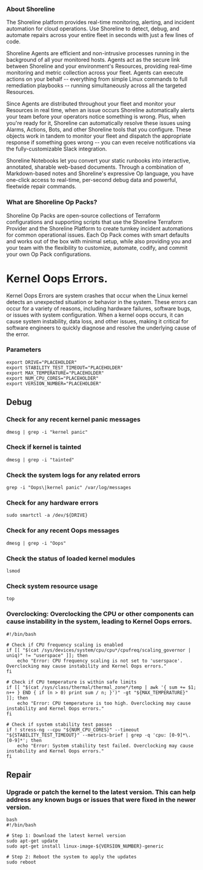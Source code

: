 
### About Shoreline
The Shoreline platform provides real-time monitoring, alerting, and incident automation for cloud operations. Use Shoreline to detect, debug, and automate repairs across your entire fleet in seconds with just a few lines of code.

Shoreline Agents are efficient and non-intrusive processes running in the background of all your monitored hosts. Agents act as the secure link between Shoreline and your environment's Resources, providing real-time monitoring and metric collection across your fleet. Agents can execute actions on your behalf -- everything from simple Linux commands to full remediation playbooks -- running simultaneously across all the targeted Resources.

Since Agents are distributed throughout your fleet and monitor your Resources in real time, when an issue occurs Shoreline automatically alerts your team before your operators notice something is wrong. Plus, when you're ready for it, Shoreline can automatically resolve these issues using Alarms, Actions, Bots, and other Shoreline tools that you configure. These objects work in tandem to monitor your fleet and dispatch the appropriate response if something goes wrong -- you can even receive notifications via the fully-customizable Slack integration.

Shoreline Notebooks let you convert your static runbooks into interactive, annotated, sharable web-based documents. Through a combination of Markdown-based notes and Shoreline's expressive Op language, you have one-click access to real-time, per-second debug data and powerful, fleetwide repair commands.

### What are Shoreline Op Packs?
Shoreline Op Packs are open-source collections of Terraform configurations and supporting scripts that use the Shoreline Terraform Provider and the Shoreline Platform to create turnkey incident automations for common operational issues. Each Op Pack comes with smart defaults and works out of the box with minimal setup, while also providing you and your team with the flexibility to customize, automate, codify, and commit your own Op Pack configurations.

# Kernel Oops Errors.

Kernel Oops Errors are system crashes that occur when the Linux kernel detects an unexpected situation or behavior in the system. These errors can occur for a variety of reasons, including hardware failures, software bugs, or issues with system configuration. When a kernel oops occurs, it can cause system instability, data loss, and other issues, making it critical for software engineers to quickly diagnose and resolve the underlying cause of the error.

### Parameters

```shell
export DRIVE="PLACEHOLDER"
export STABILITY_TEST_TIMEOUT="PLACEHOLDER"
export MAX_TEMPERATURE="PLACEHOLDER"
export NUM_CPU_CORES="PLACEHOLDER"
export VERSION_NUMBER="PLACEHOLDER"
```

## Debug

### Check for any recent kernel panic messages

```shell
dmesg | grep -i "kernel panic"
```

### Check if kernel is tainted

```shell
dmesg | grep -i "tainted"
```

### Check the system logs for any related errors

```shell
grep -i "Oops\|kernel panic" /var/log/messages
```

### Check for any hardware errors

```shell
sudo smartctl -a /dev/${DRIVE}
```

### Check for any recent Oops messages

```shell
dmesg | grep -i "Oops"
```

### Check the status of loaded kernel modules

```shell
lsmod
```

### Check system resource usage

```shell
top
```

### Overclocking: Overclocking the CPU or other components can cause instability in the system, leading to Kernel Oops errors.

```shell
#!/bin/bash

# Check if CPU frequency scaling is enabled
if [[ "$(cat /sys/devices/system/cpu/cpu*/cpufreq/scaling_governor | uniq)" != "userspace" ]]; then
    echo "Error: CPU frequency scaling is not set to 'userspace'. Overclocking may cause instability and Kernel Oops errors."
fi

# Check if CPU temperature is within safe limits
if [[ "$(cat /sys/class/thermal/thermal_zone*/temp | awk '{ sum += $1; n++ } END { if (n > 0) print sum / n; }')" -gt "${MAX_TEMPERATURE}" ]]; then
    echo "Error: CPU temperature is too high. Overclocking may cause instability and Kernel Oops errors."
fi

# Check if system stability test passes
if ! stress-ng --cpu "${NUM_CPU_CORES}" --timeout "${STABILITY_TEST_TIMEOUT}" --metrics-brief | grep -q 'cpu: [0-9]*\.[0-9]*'; then
    echo "Error: System stability test failed. Overclocking may cause instability and Kernel Oops errors."
fi
```

## Repair

### Upgrade or patch the kernel to the latest version. This can help address any known bugs or issues that were fixed in the newer version.

```shell
bash
#!/bin/bash

# Step 1: Download the latest kernel version
sudo apt-get update
sudo apt-get install linux-image-${VERSION_NUMBER}-generic

# Step 2: Reboot the system to apply the updates
sudo reboot
```